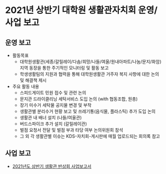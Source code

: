 2021년 상반기 대학원 생활관자치회 운영/사업 보고
===

## 운영 보고
- 활동목표
  - 대학원생활관(세종/갈릴레이/다솜/희망/나들/여울/원내아파트/나눔/문지/화암) 지역 동장을 통한 주기적인 모니터링 및 활동 보고
  - 학생생활팀의 지원과 협력을 통해 대학원생활관 거주자 복지 사항에 대한 논의 및 해결책 제시
- 주요 활동 내용
  - 스피드게이트 민원 접수 및 관련 논의
  - 문지관 드라이클리닝 세탁서비스 도입 논의 (with 협동조합, 원총)
  - 장기 미수거 세탁물 공지물 변경 및 부착
  - 생활관별 분리수거 현황 보고 및 쓰레기통(음식물, 플라스틱) 추가 도입 논의
  - 생활관 내 배너 설치 (나들/여울관)
  - 버드스파이크 추가 설치 (갈릴레이관)
  - 벌점 요청서 전달 및 벌점 부과 타당 여부 논의위원회 참석
  - 그 외 각 생활관별 이슈는 KDS-자치회-게시판에 매월 업로드되는 회의록 참고

## 사업 보고
- [2021년도 상반기 생활관 반상회 사업보고서](2021년도-상반기-생활관-반상회-사업보고서.md)
